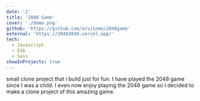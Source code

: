 ```yaml
---
date: '2'
title: '2048 Game'
cover: './demo.png'
github: 'https://github.com/arviinmo/2048game'
external: 'https://20482048.vercel.app/'
tech:
  - Javascript
  - ES6
  - Sass
showInProjects: true
---
```


small clone project that i build just for fun. I have played the 2048 game since I was a child. I even now enjoy playing the 2048 game so I decided to make a clone project of this amazing game. 
